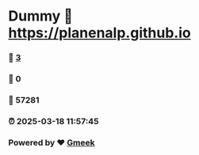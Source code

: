 # Dummy :link: https://planenalp.github.io 
### :page_facing_up: [3](https://planenalp.github.io/tag.html) 
### :speech_balloon: 0 
### :hibiscus: 57281 
### :alarm_clock: 2025-03-18 11:57:45 
### Powered by :heart: [Gmeek](https://github.com/Meekdai/Gmeek)
